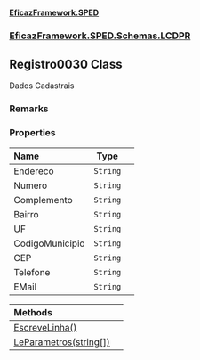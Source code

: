 #### [EficazFramework.SPED](EficazFrameworkSPED.md 'EficazFramework SPED')
### [EficazFramework.SPED.Schemas.LCDPR](EficazFramework.SPED.Schemas.LCDPR.md 'EficazFramework.SPED.Schemas.LCDPR')

## Registro0030 Class

Dados Cadastrais

### Remarks
### Properties

| Name | Type | |
| :--- | :---: | :--- |
| Endereco | `String` |  |
| Numero | `String` |  |
| Complemento | `String` |  |
| Bairro | `String` |  |
| UF | `String` |  |
| CodigoMunicipio | `String` |  |
| CEP | `String` |  |
| Telefone | `String` |  |
| EMail | `String` |  |

| Methods | |
| :--- | :--- |
| [EscreveLinha()](EficazFramework.SPED.Schemas.LCDPR/Registro0030/EscreveLinha().md 'EficazFramework.SPED.Schemas.LCDPR.Registro0030.EscreveLinha()') | |
| [LeParametros(string[])](EficazFramework.SPED.Schemas.LCDPR/Registro0030/LeParametros(string[]).md 'EficazFramework.SPED.Schemas.LCDPR.Registro0030.LeParametros(string[])') | |
